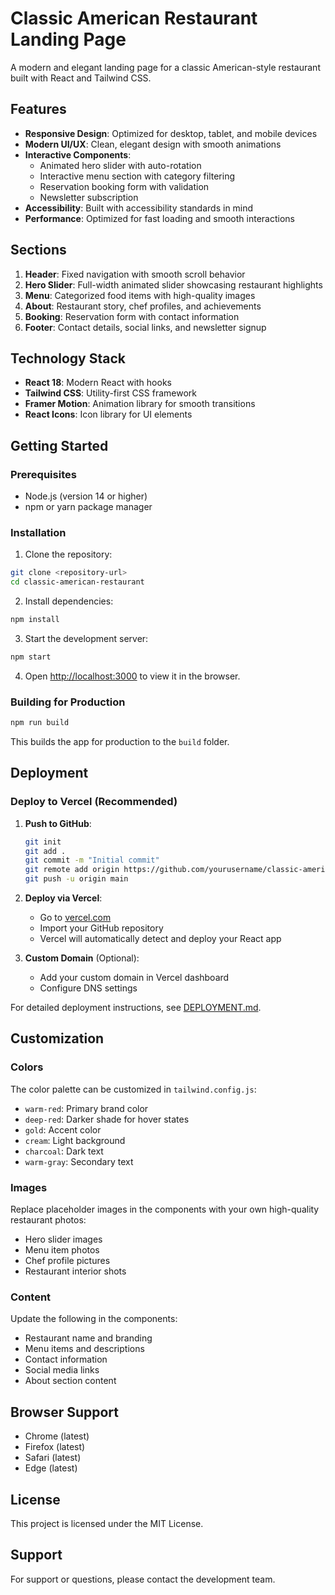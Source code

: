 # Classic American Restaurant Landing Page

A modern and elegant landing page for a classic American-style restaurant built with React and Tailwind CSS.

## Features

- **Responsive Design**: Optimized for desktop, tablet, and mobile devices
- **Modern UI/UX**: Clean, elegant design with smooth animations
- **Interactive Components**: 
  - Animated hero slider with auto-rotation
  - Interactive menu section with category filtering
  - Reservation booking form with validation
  - Newsletter subscription
- **Accessibility**: Built with accessibility standards in mind
- **Performance**: Optimized for fast loading and smooth interactions

## Sections

1. **Header**: Fixed navigation with smooth scroll behavior
2. **Hero Slider**: Full-width animated slider showcasing restaurant highlights
3. **Menu**: Categorized food items with high-quality images
4. **About**: Restaurant story, chef profiles, and achievements
5. **Booking**: Reservation form with contact information
6. **Footer**: Contact details, social links, and newsletter signup

## Technology Stack

- **React 18**: Modern React with hooks
- **Tailwind CSS**: Utility-first CSS framework
- **Framer Motion**: Animation library for smooth transitions
- **React Icons**: Icon library for UI elements

## Getting Started

### Prerequisites

- Node.js (version 14 or higher)
- npm or yarn package manager

### Installation

1. Clone the repository:
```bash
git clone <repository-url>
cd classic-american-restaurant
```

2. Install dependencies:
```bash
npm install
```

3. Start the development server:
```bash
npm start
```

4. Open [http://localhost:3000](http://localhost:3000) to view it in the browser.

### Building for Production

```bash
npm run build
```

This builds the app for production to the `build` folder.

## Deployment

### Deploy to Vercel (Recommended)

1. **Push to GitHub**:
   ```bash
   git init
   git add .
   git commit -m "Initial commit"
   git remote add origin https://github.com/yourusername/classic-american-restaurant.git
   git push -u origin main
   ```

2. **Deploy via Vercel**:
   - Go to [vercel.com](https://vercel.com)
   - Import your GitHub repository
   - Vercel will automatically detect and deploy your React app

3. **Custom Domain** (Optional):
   - Add your custom domain in Vercel dashboard
   - Configure DNS settings

For detailed deployment instructions, see [DEPLOYMENT.md](./DEPLOYMENT.md).

## Customization

### Colors
The color palette can be customized in `tailwind.config.js`:
- `warm-red`: Primary brand color
- `deep-red`: Darker shade for hover states
- `gold`: Accent color
- `cream`: Light background
- `charcoal`: Dark text
- `warm-gray`: Secondary text

### Images
Replace placeholder images in the components with your own high-quality restaurant photos:
- Hero slider images
- Menu item photos
- Chef profile pictures
- Restaurant interior shots

### Content
Update the following in the components:
- Restaurant name and branding
- Menu items and descriptions
- Contact information
- Social media links
- About section content

## Browser Support

- Chrome (latest)
- Firefox (latest)
- Safari (latest)
- Edge (latest)

## License

This project is licensed under the MIT License.

## Support

For support or questions, please contact the development team.
